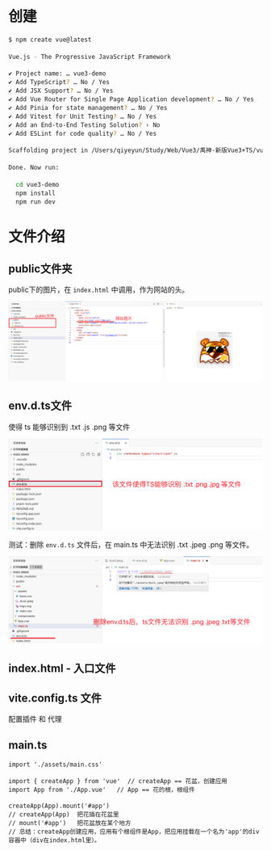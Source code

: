 

# 创建

```bash
$ npm create vue@latest

Vue.js - The Progressive JavaScript Framework

✔ Project name: … vue3-demo
✔ Add TypeScript? … No / Yes
✔ Add JSX Support? … No / Yes
✔ Add Vue Router for Single Page Application development? … No / Yes
✔ Add Pinia for state management? … No / Yes
✔ Add Vitest for Unit Testing? … No / Yes
✔ Add an End-to-End Testing Solution? › No
✔ Add ESLint for code quality? … No / Yes

Scaffolding project in /Users/qiyeyun/Study/Web/Vue3/禹神-新版Vue3+TS/vue3-demo...

Done. Now run:

  cd vue3-demo
  npm install
  npm run dev
```



# 文件介绍

## public文件夹

public下的图片，在 `index.html` 中调用，作为网站的头。

![](./images/public-icon.png)



## env.d.ts文件

使得 ts 能够识别到 .txt .js .png 等文件

![](./images/env-d-ts.png)

测试：删除 `env.d.ts` 文件后，在 main.ts 中无法识别 .txt .jpeg .png 等文件。

![](./images/env-d-ts-rm.png)



## index.html - 入口文件



## vite.config.ts 文件

配置插件 和 代理



## main.ts

```tsx
import './assets/main.css'

import { createApp } from 'vue'  // createApp == 花盆，创建应用
import App from './App.vue'	  // App == 花的根，根组件

createApp(App).mount('#app')
// createApp(App)  把花插在花盆里
// mount('#app')   把花盆放在某个地方
// 总结：createApp创建应用，应用有个根组件是App，把应用挂载在一个名为'app'的div容器中（div在index.html里）。
```













































